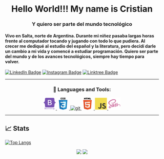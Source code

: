 <h1 align="center">Hello World!!! My name is Cristian </h1>
<h3 align="center"> <p>Y quiero ser parte del mundo tecnológico</p> </h3>

<h4> Vivo en Salta, norte de Argentina. Durante mi niñez pasaba largas horas frente al computador tocando y jugando con todo lo que pudiera. Al crecer me dediqué al estudio del español y la literatura, pero decidí darle un cambio a mi vida y comencé a estudiar programación. Quiero ser parte del mundo y de los avances tecnológicos, siempre hay tiempo para volver. </h4>

[![LinkedIn Badge](https://img.shields.io/badge/LinkedIn-Profile-informational?style=flat&logo=linkedin&logoColor=white&color=0D76A8)](https://www.linkedin.com/in/cristian-aguirre-822858220/)
[![Instagram Badge](https://img.shields.io/badge/Instagram-Profile-informational?style=flat&logo=instagram&logoColor=white&color=0D76A8)](https://www.instagram.com/aguirre_cristian101/?hl=es-la)
[![Linktree Badge](https://img.shields.io/badge/Linktree-Profile-informational?style=flat&logo=linktree&logoColor=white&color=0D76A8)](https://linktr.ee/cristianaguirre.dev)

<hr>

<h3 align="center">💼 Languages and Tools:</h3>
<p align="center"> <a href="https://getbootstrap.com" target="_blank" rel="noreferrer"> <img src="https://raw.githubusercontent.com/devicons/devicon/master/icons/bootstrap/bootstrap-plain-wordmark.svg" alt="bootstrap" width="40" height="40"/> </a> <a href="https://www.w3schools.com/css/" target="_blank" rel="noreferrer"> <img src="https://raw.githubusercontent.com/devicons/devicon/master/icons/css3/css3-original-wordmark.svg" alt="css3" width="40" height="40"/> </a> <a href="https://git-scm.com/" target="_blank" rel="noreferrer"> <img src="https://www.vectorlogo.zone/logos/git-scm/git-scm-icon.svg" alt="git" width="40" height="40"/> </a> <a href="https://www.w3.org/html/" target="_blank" rel="noreferrer"> <img src="https://raw.githubusercontent.com/devicons/devicon/master/icons/html5/html5-original-wordmark.svg" alt="html5" width="40" height="40"/> </a> <a href="https://developer.mozilla.org/en-US/docs/Web/JavaScript" target="_blank" rel="noreferrer"> <img src="https://raw.githubusercontent.com/devicons/devicon/master/icons/javascript/javascript-original.svg" alt="javascript" width="40" height="40"/> </a> <a href="https://sass-lang.com" target="_blank" rel="noreferrer"> <img src="https://raw.githubusercontent.com/devicons/devicon/master/icons/sass/sass-original.svg" alt="sass" width="40" height="40"/> </a> </p>

<hr>

## &#x1f4c8; Stats

[![Top Langs](https://github-readme-stats.vercel.app/api/top-langs/?username=Cristianaaguirre&bg_color=000000&text_color=FFFFFF&title_color=159E4A&langs_count=10&card_width=1000&layout=compact)](https://github.com/Cristianaaguirre/github-readme-stats)

<p align="center">
  <img width="48%" src="https://github-readme-streak-stats.herokuapp.com/?user=Cristianaaguirre&theme=dark" />
  <img width="48%" src="https://github-readme-stats.vercel.app/api?username=cristianaaguirre&show_icons=true&theme=synthwave">
</p>
